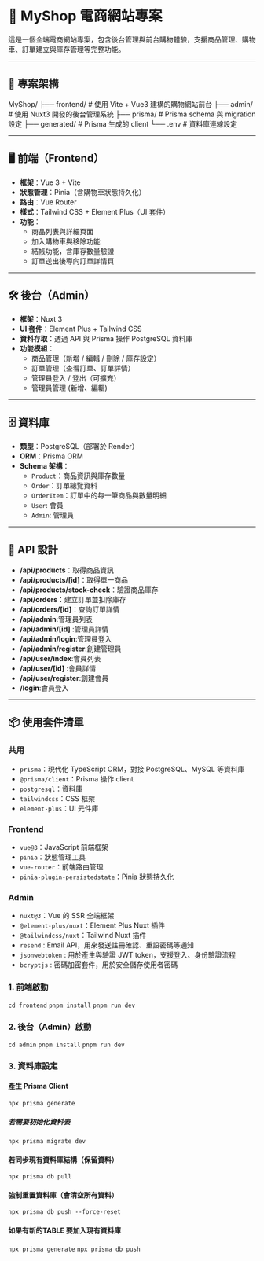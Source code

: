 # 🛒 MyShop 電商網站專案

這是一個全端電商網站專案，包含後台管理與前台購物體驗，支援商品管理、購物車、訂單建立與庫存管理等完整功能。

---

## 🔧 專案架構

MyShop/
├── frontend/ # 使用 Vite + Vue3 建構的購物網站前台
├── admin/ # 使用 Nuxt3 開發的後台管理系統
├── prisma/ # Prisma schema 與 migration 設定
├── generated/ # Prisma 生成的 client └── .env # 資料庫連線設定

---

## 🖥️ 前端（Frontend）

- **框架**：Vue 3 + Vite
- **狀態管理**：Pinia（含購物車狀態持久化）
- **路由**：Vue Router
- **樣式**：Tailwind CSS + Element Plus（UI 套件）
- **功能**：
  - 商品列表與詳細頁面
  - 加入購物車與移除功能
  - 結帳功能，含庫存數量驗證
  - 訂單送出後導向訂單詳情頁

---

## 🛠️ 後台（Admin）

- **框架**：Nuxt 3
- **UI 套件**：Element Plus + Tailwind CSS
- **資料存取**：透過 API 與 Prisma 操作 PostgreSQL 資料庫
- **功能模組**：
  - 商品管理（新增 / 編輯 / 刪除 / 庫存設定）
  - 訂單管理（查看訂單、訂單詳情）
  - 管理員登入 / 登出（可擴充）
  - 管理員管理 (新增、編輯)

---

## 🗄️ 資料庫

- **類型**：PostgreSQL（部署於 Render）
- **ORM**：Prisma ORM
- **Schema 架構**：
  - `Product`：商品資訊與庫存數量
  - `Order`：訂單總覽資料
  - `OrderItem`：訂單中的每一筆商品與數量明細
  - `User`: 會員
  - `Admin`: 管理員


---

## 🔌 API 設計

- **/api/products**：取得商品資訊
- **/api/products/[id]**：取得單一商品
- **/api/products/stock-check**：驗證商品庫存
- **/api/orders**：建立訂單並扣除庫存
- **/api/orders/[id]**：查詢訂單詳情
- **/api/admin**:管理員列表
- **/api/admin/[id]** :管理員詳情
- **/api/admin/login**:管理員登入
- **/api/admin/register**:創建管理員
- **/api/user/index**:會員列表
- **/api/user/[id]** :會員詳情
- **/api/user/register**:創建會員
- **/login**:會員登入


---

## 📦 使用套件清單

### 共用

- `prisma`：現代化 TypeScript ORM，對接 PostgreSQL、MySQL 等資料庫
- `@prisma/client`：Prisma 操作 client
- `postgresql`：資料庫
- `tailwindcss`：CSS 框架
- `element-plus`：UI 元件庫

### Frontend

- `vue@3`：JavaScript 前端框架
- `pinia`：狀態管理工具
- `vue-router`：前端路由管理
- `pinia-plugin-persistedstate`：Pinia 狀態持久化

### Admin

- `nuxt@3`：Vue 的 SSR 全端框架
- `@element-plus/nuxt`：Element Plus Nuxt 插件
- `@tailwindcss/nuxt`：Tailwind Nuxt 插件
- `resend` : Email API，用來發送註冊確認、重設密碼等通知
- `jsonwebtoken` : 用於產生與驗證 JWT token，支援登入、身份驗證流程
- `bcryptjs` : 密碼加密套件，用於安全儲存使用者密碼

### 1. 前端啟動

`cd frontend`
`pnpm install`
`pnpm run dev`

### 2. 後台（Admin）啟動

`cd admin`
`pnpm install`
`pnpm run dev`

### 3. 資料庫設定

#### 產生 Prisma Client

`npx prisma generate`

##### 若需要初始化資料表

`npx prisma migrate dev`

#### 若同步現有資料庫結構（保留資料）

`npx prisma db pull`

#### 強制重置資料庫（會清空所有資料）

`npx prisma db push --force-reset`


#### 如果有新的TABLE 要加入現有資料庫
`npx prisma generate`
`npx prisma db push`
